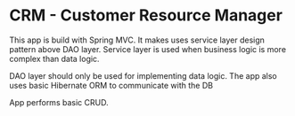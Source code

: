 # CRM - Customer Resource Manager


This app is build with Spring MVC. It makes uses service layer design pattern above DAO layer. Service layer is used when business logic is more complex than data logic.

DAO layer should only be used for implementing data logic. The app also uses basic Hibernate ORM to communicate with the DB

App performs basic CRUD.
 